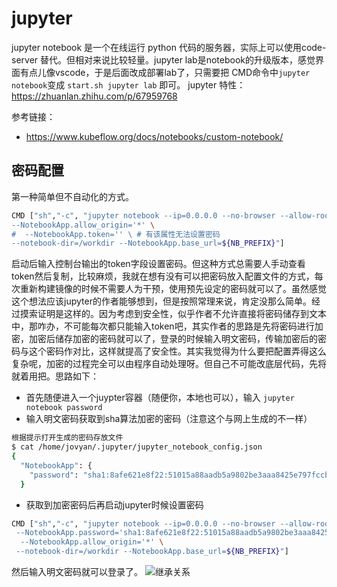 # jupyter
jupyter notebook 是一个在线运行 python 代码的服务器，实际上可以使用code-server 替代。但相对来说比较轻量。jupyter lab是notebook的升级版本，感觉界面有点儿像vscode，于是后面改成部署lab了，只需要把 CMD命令中`jupyter notebook`变成 `start.sh jupyter lab` 即可。
jupyter 特性：https://zhuanlan.zhihu.com/p/67959768

参考链接：
+ https://www.kubeflow.org/docs/notebooks/custom-notebook/

## 密码配置
 第一种简单但不自动化的方式。
 ```bash
 CMD ["sh","-c", "jupyter notebook --ip=0.0.0.0 --no-browser --allow-root --port=8888 \
 --NotebookApp.allow_origin='*' \
#  --NotebookApp.token='' \ # 有该属性无法设置密码
 --notebook-dir=/workdir --NotebookApp.base_url=${NB_PREFIX}"]
 ```
 启动后输入控制台输出的token字段设置密码。但这种方式总需要人手动查看token然后复制，比较麻烦，我就在想有没有可以把密码放入配置文件的方式，每次重新构建镜像的时候不需要人为干预，使用预先设定的密码就可以了。虽然感觉这个想法应该jupyter的作者能够想到，但是按照常理来说，肯定没那么简单。经过摸索证明是这样的。因为考虑到安全性，似乎作者不允许直接将密码储存到文本中，那咋办，不可能每次都只能输入token吧，其实作者的思路是先将密码进行加密，加密后储存加密的密码就可以了，登录的时候输入明文密码，传输加密后的密码与这个密码作对比，这样就提高了安全性。其实我觉得为什么要把配置弄得这么复杂呢，加密的过程完全可以由程序自动处理呀。但自己不可能改底层代码，先将就着用把。思路如下：
+ 首先随便进入一个juypter容器（随便你，本地也可以），输入 `jupyter notebook password`
+ 输入明文密码获取到sha算法加密的密码（注意这个与网上生成的不一样）
```bash
根据提示打开生成的密码存放文件
$ cat /home/jovyan/.jupyter/jupyter_notebook_config.json
{
  "NotebookApp": {
    "password": "sha1:8afe621e8f22:51015a88aadb5a9802be3aaa8425e797fccb8666"
  }
```
+ 获取到加密密码后再启动jupyter时候设置密码
```bash
CMD ["sh","-c", "jupyter notebook --ip=0.0.0.0 --no-browser --allow-root --port=8888 \
 --NotebookApp.password='sha1:8afe621e8f22:51015a88aadb5a9802be3aaa8425e797fccb8666' \
  --NotebookApp.allow_origin='*' \
 --notebook-dir=/workdir --NotebookApp.base_url=${NB_PREFIX}"]
```
然后输入明文密码就可以登录了。
![继承关系](http://interactive.blockdiag.com/image?compression=deflate&encoding=base64&src=eJyFzTEPgjAQhuHdX9Gws5sQjGzujsaYKxzmQrlr2msMGv-71K0srO_3XGud9NNA8DSfgzESCFlBSdi0xkvQAKTNugw4QnL6GIU10hvX-Zh7Z24OLLq2SjaxpvP10lX35vCf6pOxELFmUbQiUz4oQhYzMc3gCrRt2cWe_FKosmSjyFHC6OS1AwdQWCtyj7sfh523_BI9hKlQ25YdOFdv5fcH0kiEMA)